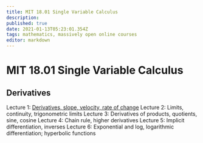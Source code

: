 ```yaml
---
title: MIT 18.01 Single Variable Calculus
description: 
published: true
date: 2021-01-13T05:23:01.354Z
tags: mathematics, massively open online courses
editor: markdown
---
```


# MIT 18.01 Single Variable Calculus

## Derivatives

Lecture 1: [Derivatives, slope, velocity, rate of change](/mooc-notes/mit-18-01-single-variable-calculus/lecture-1)
Lecture 2: Limits, continuity, trigonometric limits
Lecture 3: Derivatives of products, quotients, sine, cosine
Lecture 4: Chain rule, higher derivatives
Lecture 5: Implicit differentiation, inverses
Lecture 6: Exponential and log, logarithmic differentiation; hyperbolic functions